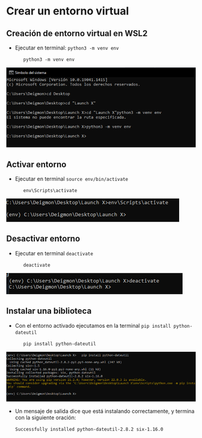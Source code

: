 # Crear un entorno virtual

## Creación de entorno virtual en WSL2

* Ejecutar en terminal: ``python3 -m venv env``

  ```
     python3 -m venv env 
  ```

![image](Imagenes/CreacionDeCarpeta.PNG)

## Activar entorno

* Ejecutar en terminal ``source env/bin/activate``

  ```
     env\Scripts\activate 
  ```

![image](Imagenes/ActivarEntorno.PNG)

## Desactivar entorno

* Ejecutar en terminal ``deactivate``

  ```
     deactivate 
  ```

![image](Imagenes/Desactivar.png)

## Instalar una biblioteca

* Con el entorno activado ejecutamos en la terminal ``pip install python-dateutil``

  ```
     pip install python-dateutil
  ```

![image](Imagenes/InstallBiblioteca.png)

* Un mensaje de salida dice que está instalando correctamente, y termina con la siguiente oración:

  ```
  Successfully installed python-dateutil-2.8.2 six-1.16.0
  ```

